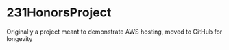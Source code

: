# 231HonorsProject
Originally a project meant to demonstrate AWS hosting, moved to GitHub for longevity
